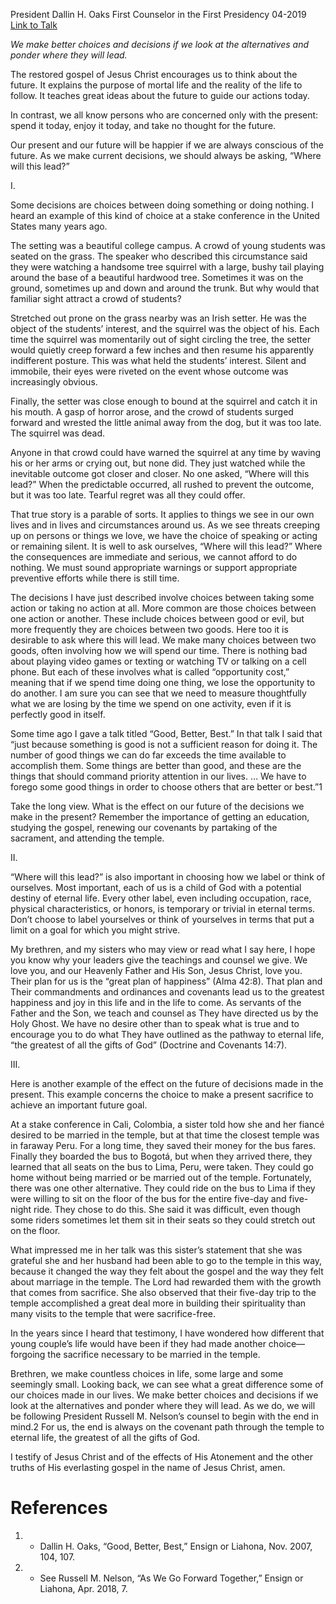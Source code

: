 President Dallin H. Oaks
First Counselor in the First Presidency
04-2019
[Link to Talk](https://www.churchofjesuschrist.org/study/general-conference/2019/04/35oaks?lang=eng)

_We make better choices and decisions if we look at the alternatives and ponder where they will lead._

The restored gospel of Jesus Christ encourages us to think about the future. It explains the purpose of mortal life and the reality of the life to follow. It teaches great ideas about the future to guide our actions today.

In contrast, we all know persons who are concerned only with the present: spend it today, enjoy it today, and take no thought for the future.

Our present and our future will be happier if we are always conscious of the future. As we make current decisions, we should always be asking, “Where will this lead?”





I.



Some decisions are choices between doing something or doing nothing. I heard an example of this kind of choice at a stake conference in the United States many years ago.

The setting was a beautiful college campus. A crowd of young students was seated on the grass. The speaker who described this circumstance said they were watching a handsome tree squirrel with a large, bushy tail playing around the base of a beautiful hardwood tree. Sometimes it was on the ground, sometimes up and down and around the trunk. But why would that familiar sight attract a crowd of students?

Stretched out prone on the grass nearby was an Irish setter. He was the object of the students’ interest, and the squirrel was the object of his. Each time the squirrel was momentarily out of sight circling the tree, the setter would quietly creep forward a few inches and then resume his apparently indifferent posture. This was what held the students’ interest. Silent and immobile, their eyes were riveted on the event whose outcome was increasingly obvious.

Finally, the setter was close enough to bound at the squirrel and catch it in his mouth. A gasp of horror arose, and the crowd of students surged forward and wrested the little animal away from the dog, but it was too late. The squirrel was dead.

Anyone in that crowd could have warned the squirrel at any time by waving his or her arms or crying out, but none did. They just watched while the inevitable outcome got closer and closer. No one asked, “Where will this lead?” When the predictable occurred, all rushed to prevent the outcome, but it was too late. Tearful regret was all they could offer.

That true story is a parable of sorts. It applies to things we see in our own lives and in lives and circumstances around us. As we see threats creeping up on persons or things we love, we have the choice of speaking or acting or remaining silent. It is well to ask ourselves, “Where will this lead?” Where the consequences are immediate and serious, we cannot afford to do nothing. We must sound appropriate warnings or support appropriate preventive efforts while there is still time.

The decisions I have just described involve choices between taking some action or taking no action at all. More common are those choices between one action or another. These include choices between good or evil, but more frequently they are choices between two goods. Here too it is desirable to ask where this will lead. We make many choices between two goods, often involving how we will spend our time. There is nothing bad about playing video games or texting or watching TV or talking on a cell phone. But each of these involves what is called “opportunity cost,” meaning that if we spend time doing one thing, we lose the opportunity to do another. I am sure you can see that we need to measure thoughtfully what we are losing by the time we spend on one activity, even if it is perfectly good in itself.

Some time ago I gave a talk titled “Good, Better, Best.” In that talk I said that “just because something is good is not a sufficient reason for doing it. The number of good things we can do far exceeds the time available to accomplish them. Some things are better than good, and these are the things that should command priority attention in our lives. … We have to forego some good things in order to choose others that are better or best.”1

Take the long view. What is the effect on our future of the decisions we make in the present? Remember the importance of getting an education, studying the gospel, renewing our covenants by partaking of the sacrament, and attending the temple.







II.



“Where will this lead?” is also important in choosing how we label or think of ourselves. Most important, each of us is a child of God with a potential destiny of eternal life. Every other label, even including occupation, race, physical characteristics, or honors, is temporary or trivial in eternal terms. Don’t choose to label yourselves or think of yourselves in terms that put a limit on a goal for which you might strive.

My brethren, and my sisters who may view or read what I say here, I hope you know why your leaders give the teachings and counsel we give. We love you, and our Heavenly Father and His Son, Jesus Christ, love you. Their plan for us is the “great plan of happiness” (Alma 42:8). That plan and Their commandments and ordinances and covenants lead us to the greatest happiness and joy in this life and in the life to come. As servants of the Father and the Son, we teach and counsel as They have directed us by the Holy Ghost. We have no desire other than to speak what is true and to encourage you to do what They have outlined as the pathway to eternal life, “the greatest of all the gifts of God” (Doctrine and Covenants 14:7).







III.



Here is another example of the effect on the future of decisions made in the present. This example concerns the choice to make a present sacrifice to achieve an important future goal.

At a stake conference in Cali, Colombia, a sister told how she and her fiancé desired to be married in the temple, but at that time the closest temple was in faraway Peru. For a long time, they saved their money for the bus fares. Finally they boarded the bus to Bogotá, but when they arrived there, they learned that all seats on the bus to Lima, Peru, were taken. They could go home without being married or be married out of the temple. Fortunately, there was one other alternative. They could ride on the bus to Lima if they were willing to sit on the floor of the bus for the entire five-day and five-night ride. They chose to do this. She said it was difficult, even though some riders sometimes let them sit in their seats so they could stretch out on the floor.

What impressed me in her talk was this sister’s statement that she was grateful she and her husband had been able to go to the temple in this way, because it changed the way they felt about the gospel and the way they felt about marriage in the temple. The Lord had rewarded them with the growth that comes from sacrifice. She also observed that their five-day trip to the temple accomplished a great deal more in building their spirituality than many visits to the temple that were sacrifice-free.

In the years since I heard that testimony, I have wondered how different that young couple’s life would have been if they had made another choice—forgoing the sacrifice necessary to be married in the temple.

Brethren, we make countless choices in life, some large and some seemingly small. Looking back, we can see what a great difference some of our choices made in our lives. We make better choices and decisions if we look at the alternatives and ponder where they will lead. As we do, we will be following President Russell M. Nelson’s counsel to begin with the end in mind.2 For us, the end is always on the covenant path through the temple to eternal life, the greatest of all the gifts of God.

I testify of Jesus Christ and of the effects of His Atonement and the other truths of His everlasting gospel in the name of Jesus Christ, amen.

# References
1. - Dallin H. Oaks, “Good, Better, Best,” Ensign or Liahona, Nov. 2007, 104, 107.
2. - See Russell M. Nelson, “As We Go Forward Together,” Ensign or Liahona, Apr. 2018, 7.